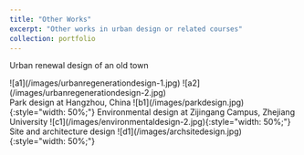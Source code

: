 ```yaml
---
title: "Other Works"
excerpt: "Other works in urban design or related courses"
collection: portfolio
---
```


Urban renewal design of an old town
<div class="two-column-images">
  ![a1](/images/urbanregenerationdesign-1.jpg)
  ![a2](/images/urbanregenerationdesign-2.jpg)
</div>
Park design at Hangzhou, China
![b1](/images/parkdesign.jpg){:style="width: 50%;"}
Environmental design at Zijingang Campus, Zhejiang University
![c1](/images/environmentaldesign-2.jpg){:style="width: 50%;"}
Site and architecture design
![d1](/images/archsitedesign.jpg){:style="width: 50%;"}
